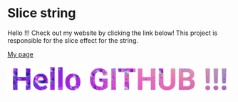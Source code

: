 # Slice string

Hello !!! 
Check out my website by clicking the link below! This project is responsible for the slice effect for the string.

[My page](https://michalfront.github.io/Front/)

![Hello GITHUB](hellogithub.png)
